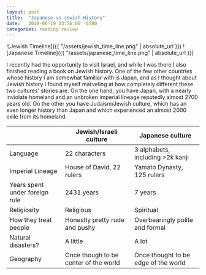 ```yaml
---
layout: post
title:  "Japanese vs Jewish History"
date:   2018-06-19 23:56:00 -0500
categories: reading review
---
```


![Jewish Timeline]({{ "/assets/jewish_time_line.png" | absolute_url }})
![Japanese Timeline]({{ "/assets/japanese_time_line.png" | absolute_url }})

I recently had the opportunity to visit Israel, and while I was there I also finished reading a book on Jewish history. One of the few other countries whose history I am somewhat familiar with is Japan, and as I thought about Jewish history I found myself marveling at how completely different these two cultures' stories are. On the one hand, you have Japan, with a nearly inviolate homeland and an unbroken imperial lineage reputedly almost 2700 years old. On the other you have Judaism/Jewish culture, which has an even longer history than Japan and which experienced an almost 2000 exile from its homeland.

|       | Jewish/Israeli culture | Japanese culture |
|-------|--------|---------|
| Language | 22 characters | 3 alphabets, including >2k kanji |
| Imperial Lineage | House of David, 22 rulers | Yamato Dynasty, 125 rulers |
| Years spent under foreign rule | 2431 years | 7 years |
| Religiosity | Religious | Spiritual |
| How they treat people | Honestly pretty rude and pushy | Overbearingly polite and formal |
| Natural disasters? | A little | A lot |
| Geography | Once though to be center of the world | Once thought to be edge of the world |